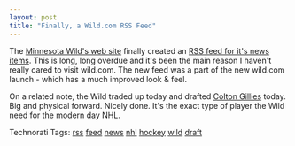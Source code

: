 ```yaml
---
layout: post
title: "Finally, a Wild.com RSS Feed"
---
```


<p>The <a href="http://www.wild.com" target="_blank">Minnesota Wild's web site</a> finally created an <a href="http://wild.nhl.com/rss/index.htm" target="_blank">RSS feed for it's news items</a>.  This is long, long overdue and it's been the main reason I haven't really cared to visit wild.com.  The new feed was a part of the new wild.com launch - which has a much improved look &amp; feel.  </p>
<p>On a related note, the Wild traded up today and drafted <a href="http://wild.nhl.com/team/app?articleid=322918&amp;page=NewsPage&amp;service=page" target="_blank">Colton Gillies</a> today.  Big and physical forward.  Nicely done.  It's the exact type of player the Wild need for the modern day NHL.</p>
<p class="tags" id="0767317B-992E-4b12-91E0-4F059A8CECA8:f8abe7c3-8ae8-4a53-9796-02fc48462706" contenteditable="false">Technorati Tags: <a href="http://technorati.com/tags/rss" target="_blank" rel="tag">rss</a> <a href="http://technorati.com/tags/feed" target="_blank" rel="tag">feed</a> <a href="http://technorati.com/tags/news" target="_blank" rel="tag">news</a> <a href="http://technorati.com/tags/nhl" target="_blank" rel="tag">nhl</a> <a href="http://technorati.com/tags/hockey" target="_blank" rel="tag">hockey</a> <a href="http://technorati.com/tags/wild" target="_blank" rel="tag">wild</a> <a href="http://technorati.com/tags/draft" target="_blank" rel="tag">draft</a></p>
 
